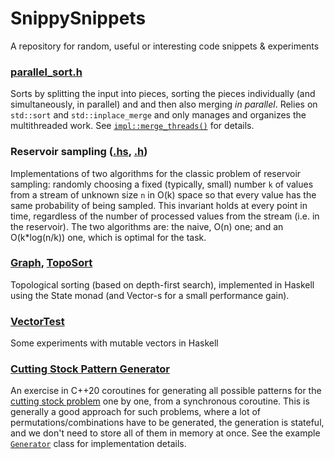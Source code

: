 # SnippySnippets
A repository for random, useful or interesting code snippets &amp; experiments

### [parallel_sort.h](https://github.com/Andreshk/SnippySnippets/blob/master/parallel_sort.h)
Sorts by splitting the input into pieces, sorting the pieces individually (and simultaneously, in parallel) and and then also merging _in parallel_. Relies on `std::sort` and `std::inplace_merge` and only manages and organizes the multithreaded work. See [`impl::merge_threads()`](https://github.com/Andreshk/SnippySnippets/blob/master/parallel_sort.h#L116) for details.
### Reservoir sampling ([.hs](https://github.com/Andreshk/SnippySnippets/blob/master/ReservoirSampling.hs), [.h](https://github.com/Andreshk/SnippySnippets/blob/master/reservoir_sampling.h))
Implementations of two algorithms for the classic problem of reservoir sampling: randomly choosing a fixed (typically, small) number `k` of values from a stream of unknown size `n` in O(k) space so that every value has the same probability of being sampled. This invariant holds at every point in time, regardless of the number of processed values from the stream (i.e. in the reservoir). The two algorithms are: the naive, O(n) one; and an O(k*log(n/k)) one, which is optimal for the task.
### [Graph](https://github.com/Andreshk/SnippySnippets/blob/master/Graph.hs), [TopoSort](https://github.com/Andreshk/SnippySnippets/blob/master/TopoSort.hs)
Topological sorting (based on depth-first search), implemented in Haskell using the State monad (and Vector-s for a small performance gain).
### [VectorTest](https://github.com/Andreshk/SnippySnippets/blob/master/VectorTest.hs)
Some experiments with mutable vectors in Haskell
### [Cutting Stock Pattern Generator](https://github.com/Andreshk/SnippySnippets/blob/master/cutting_stock_pattern_generator.h)
An exercise in C++20 coroutines for generating all possible patterns for the [cutting stock problem](https://en.wikipedia.org/wiki/Cutting_stock_problem) one by one, from a synchronous coroutine. This is generally a good approach for such problems, where a lot of permutations/combinations have to be generated, the generation is stateful, and we don't need to store all of them in memory at once. See the example [`Generator`](https://github.com/Andreshk/SnippySnippets/blob/master/generator.h) class for implementation details.
